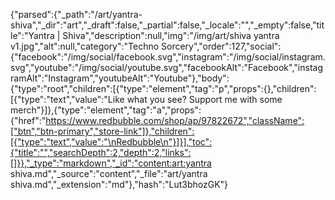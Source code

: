 {"parsed":{"_path":"/art/yantra-shiva","_dir":"art","_draft":false,"_partial":false,"_locale":"","_empty":false,"title":"Yantra | Shiva","description":null,"img":"/img/art/shiva yantra v1.jpg","alt":null,"category":"Techno Sorcery","order":127,"social":{"facebook":"/img/social/facebook.svg","instagram":"/img/social/instagram.svg","youtube":"/img/social/youtube.svg","facebookAlt":"Facebook","instagramAlt":"Instagram","youtubeAlt":"Youtube"},"body":{"type":"root","children":[{"type":"element","tag":"p","props":{},"children":[{"type":"text","value":"Like what you see? Support me with some merch"}]},{"type":"element","tag":"a","props":{"href":"https://www.redbubble.com/shop/ap/97822672","className":["btn","btn-primary","store-link"]},"children":[{"type":"text","value":"\nRedbubble\n"}]}],"toc":{"title":"","searchDepth":2,"depth":2,"links":[]}},"_type":"markdown","_id":"content:art:yantra shiva.md","_source":"content","_file":"art/yantra shiva.md","_extension":"md"},"hash":"Lut3bhozGK"}